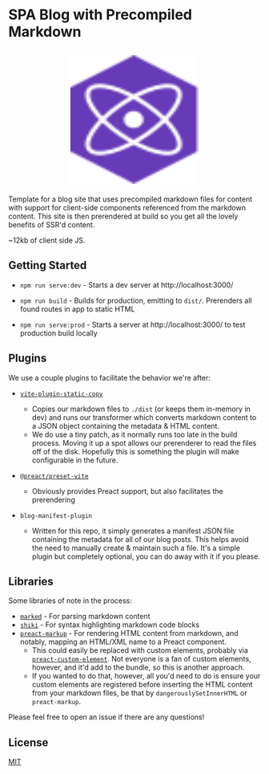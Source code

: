 # SPA Blog with Precompiled Markdown

<h2 align="center">
  <img height="256" width="256" src="./public/preact.svg">
</h2>

Template for a blog site that uses precompiled markdown files for content with support for client-side components referenced from the markdown content. This site is then prerendered at build so you get all the lovely benefits of SSR'd content.

~12kb of client side JS.

## Getting Started

-   `npm run serve:dev` - Starts a dev server at http://localhost:3000/

-   `npm run build` - Builds for production, emitting to `dist/`. Prerenders all found routes in app to static HTML

-   `npm run serve:prod` - Starts a server at http://localhost:3000/ to test production build locally

## Plugins

We use a couple plugins to facilitate the behavior we're after:

- [`vite-plugin-static-copy`](https://npm.im/vite-plugin-static-copy)
  - Copies our markdown files to `./dist` (or keeps them in-memory in dev) and runs our transformer which converts markdown content to a JSON object containing the metadata & HTML content.
  - We do use a tiny patch, as it normally runs too late in the build process. Moving it up a spot allows our prerenderer to read the files off of the disk. Hopefully this is something the plugin will make configurable in the future.
- [`@preact/preset-vite`](https://npm.im/@preact/preset-vite)
  - Obviously provides Preact support, but also facilitates the prerendering

- `blog-manifest-plugin`
  - Written for this repo, it simply generates a manifest JSON file containing the metadata for all of our blog posts. This helps avoid the need to manually create & maintain such a file. It's a simple plugin but completely optional, you can do away with it if you please.

## Libraries

Some libraries of note in the process:

- [`marked`](https://npm.im/marked) - For parsing markdown content
- [`shiki`](https://npm.im/shiki) - For syntax highlighting markdown code blocks
- [`preact-markup`](https://npm.im/preact-markup) - For rendering HTML content from markdown, and notably, mapping an HTML/XML name to a Preact component.
  - This could easily be replaced with custom elements, probably via [`preact-custom-element`](https://npm.im/preact-custom-element). Not everyone is a fan of custom elements, however, and it'd add to the bundle, so this is another approach.
  - If you wanted to do that, however, all you'd need to do is ensure your custom elements are registered before inserting the HTML content from your markdown files, be that by `dangerouslySetInnerHTML` or `preact-markup`.

Please feel free to open an issue if there are any questions!

## License

[MIT](../../LICENSE)

